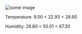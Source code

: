 ![some image](https://hehehwang.github.io/gardener/img//2023-11-22_6.png)

Temperature: 9.00 < 22.93 < 28.90

Humidity: 28.80 < 50.01 < 67.30

